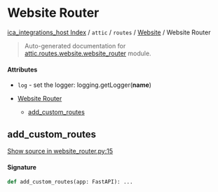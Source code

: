 # Website Router

[ica_integrations_host Index](../../../README.md#ica_integrations_host-index) / `attic` / `routes` / [Website](./index.md#website) / Website Router

> Auto-generated documentation for [attic.routes.website.website_router](https://github.com/destiny/ica_integrations_host/blob/main/attic/routes/website/website_router.py) module.

#### Attributes

- `log` - set the logger: logging.getLogger(__name__)


- [Website Router](#website-router)
  - [add_custom_routes](#add_custom_routes)

## add_custom_routes

[Show source in website_router.py:15](https://github.com/destiny/ica_integrations_host/blob/main/attic/routes/website/website_router.py#L15)

#### Signature

```python
def add_custom_routes(app: FastAPI): ...
```
